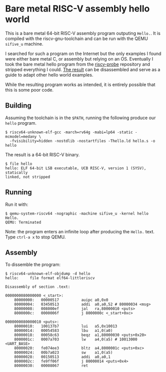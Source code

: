 # Bare metal RISC-V assembly hello world

This is a bare metal 64-bit RISC-V assembly program outputing `Hello.`. It is
compiled with the riscv-gnu-toolchain and can be run with the QEMU `sifive_u`
machine.

I searched for such a program on the Internet but the only examples I found
were either bare metal C, or assembly but relying on an OS. Eventually I took
the bare metal hello program from the
[riscv-probe](https://github.com/michaeljclark/riscv-probe) repository and
stripped everything I could. [The
result](https://github.com/noteed/riscv-hello-c) can be disassembled and serve
as a guide to adapt other hello world examples.

While the resulting program works as intended, it is entirely possible that
this is some poor code.


## Building

Assuming the toolchain is in the `$PATH`, running the following produce our
`hello` program.

```
$ riscv64-unknown-elf-gcc -march=rv64g -mabi=lp64 -static -mcmodel=medany \
  -fvisibility=hidden -nostdlib -nostartfiles -Thello.ld hello.s -o hello
```

The result is a 64-bit RISC-V binary.

```
$ file hello
hello: ELF 64-bit LSB executable, UCB RISC-V, version 1 (SYSV), statically
linked, not stripped
```

## Running

Run it with:

```
$ qemu-system-riscv64 -nographic -machine sifive_u -kernel hello
Hello.
QEMU: Terminated
```

Note: the program enters an infinite loop after producing the `Hello.` text.
Type `ctrl-a x` to stop QEMU.


## Assembly

To dissemble the program:


```
$ riscv64-unknown-elf-objdump -d hello
hello:     file format elf64-littleriscv

Disassembly of section .text:

0000000080000000 <_start>:
    80000000:	00000517          auipc	a0,0x0
    80000004:	03450513          addi	a0,a0,52 # 80000034 <msg>
    80000008:	008000ef          jal	ra,80000010 <puts>
    8000000c:	0000006f          j	8000000c <_start+0xc>

0000000080000010 <puts>:
    80000010:	100137b7          lui	a5,0x10013
    80000014:	00054583          lbu	a1,0(a0)
    80000018:	00058c63          beqz	a1,80000030 <puts+0x20>
    8000001c:	0007a703          lw	a4,0(a5) # 10013000 <UART_BASE>
    80000020:	fe074ee3          bltz	a4,8000001c <puts+0xc>
    80000024:	00b7a023          sw	a1,0(a5)
    80000028:	00150513          addi	a0,a0,1
    8000002c:	fe9ff06f          j	80000014 <puts+0x4>
    80000030:	00008067          ret
```
